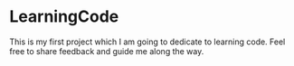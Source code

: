# LearningCode
This is my first project which I am going to dedicate to learning code. Feel free to share feedback and guide me along the way.
